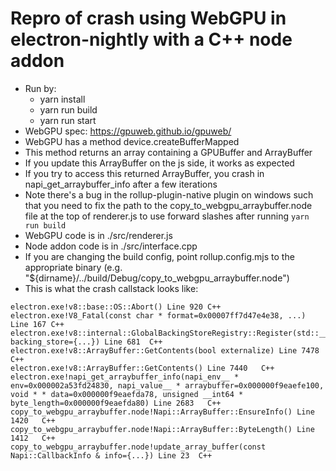 # Repro of crash using WebGPU in electron-nightly with a C++ node addon

* Run by:
  * yarn install
  * yarn run build
  * yarn run start
* WebGPU spec: https://gpuweb.github.io/gpuweb/
* WebGPU has a method device.createBufferMapped
* This method returns an array containing a GPUBuffer and ArrayBuffer
* If you update this ArrayBuffer on the js side, it works as expected
* If you try to access this returned ArrayBuffer, you crash in napi_get_arraybuffer_info after a few iterations
* Note there's a bug in the rollup-plugin-native plugin on windows such that you need to fix the path to the copy_to_webgpu_arraybuffer.node file at the top of renderer.js to use forward slashes after running `yarn run build`
* WebGPU code is in ./src/renderer.js
* Node addon code is in ./src/interface.cpp
* If you are changing the build config, point rollup.config.mjs to the appropriate binary (e.g. "${dirname}/../build/Debug/copy_to_webgpu_arraybuffer.node")
* This is what the crash callstack looks like:

```
electron.exe!v8::base::OS::Abort() Line 920	C++
electron.exe!V8_Fatal(const char * format=0x00007ff7d47e4e38, ...) Line 167	C++
electron.exe!v8::internal::GlobalBackingStoreRegistry::Register(std::__1::shared_ptr<v8::internal::BackingStore> backing_store={...}) Line 681	C++
electron.exe!v8::ArrayBuffer::GetContents(bool externalize) Line 7478	C++
electron.exe!v8::ArrayBuffer::GetContents() Line 7440	C++
electron.exe!napi_get_arraybuffer_info(napi_env__ * env=0x000002a53fd24830, napi_value__ * arraybuffer=0x000000f9eaefe100, void * * data=0x000000f9eaefda78, unsigned __int64 * byte_length=0x000000f9eaefda80) Line 2683	C++
copy_to_webgpu_arraybuffer.node!Napi::ArrayBuffer::EnsureInfo() Line 1420	C++
copy_to_webgpu_arraybuffer.node!Napi::ArrayBuffer::ByteLength() Line 1412	C++
copy_to_webgpu_arraybuffer.node!update_array_buffer(const Napi::CallbackInfo & info={...}) Line 23	C++
```